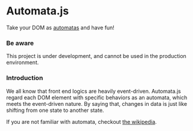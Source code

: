 # Automata.js

Take your DOM as [automatas](http://en.wikipedia.org/wiki/Automata) and have fun!

### Be aware 
This project is under development, and cannot be used in the production environment.

### Introduction
We all know that front end logics are heavily event-driven. Automata.js regard each DOM element with specific behaviors as an automata, which meets the event-driven nature. By saying that, changes in data is just like shifting from one state to another state.

If you are not familiar with automata, checkout [the wikipedia](http://en.wikipedia.org/wiki/Automata).

